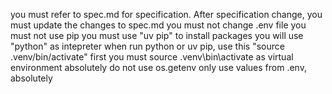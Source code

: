 you must refer to spec.md for specification.
After specification change, you must update the changes to spec.md
you must not change .env file
you must not use pip
you must use "uv pip" to install packages
you will use "python" as intepreter
when run python or uv pip, use this "source .venv/bin/activate" first
you must source .venv\bin\activate as virtual environment
absolutely do not use os.getenv
only use values from .env, absolutely